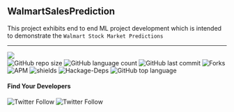 ## WalmartSalesPrediction
This project exhibits end to end ML project development which is intended to demonstrate the `Walmart Stock Market Predictions`
<hr>

<img align="left" src="https://img.shields.io/badge/License-Apache%202.0-blue.svg"><br>
![GitHub repo size](https://img.shields.io/github/repo-size/nich02/WalmartSalesPrediction?color=green-yellow&logo=github&logoColor=blue) ![GitHub language count](https://img.shields.io/github/languages/count/nich02/WalmartSalesPrediction?logo=visual-studio-code) ![GitHub last commit](https://img.shields.io/github/last-commit/nich02/WalmartSalesPrediction?style=plastic&color=brightgreen) 
![Forks](https://img.shields.io/github/forks/nich02/WalmartSalesPrediction?style=social) ![APM](https://img.shields.io/apm/dm/vim-mode) ![shields](https://img.shields.io/opencollective/sponsors/0) ![Hackage-Deps](https://img.shields.io/hackage-deps/v/lens) ![GitHub top language](https://img.shields.io/github/languages/top/nich02/WalmartSalesPrediction)

#### Find Your Developers
![Twitter Follow](https://img.shields.io/twitter/follow/okomojacob?style=social) ![Twitter Follow](https://img.shields.io/twitter/follow/nicmsn2?style=social)
